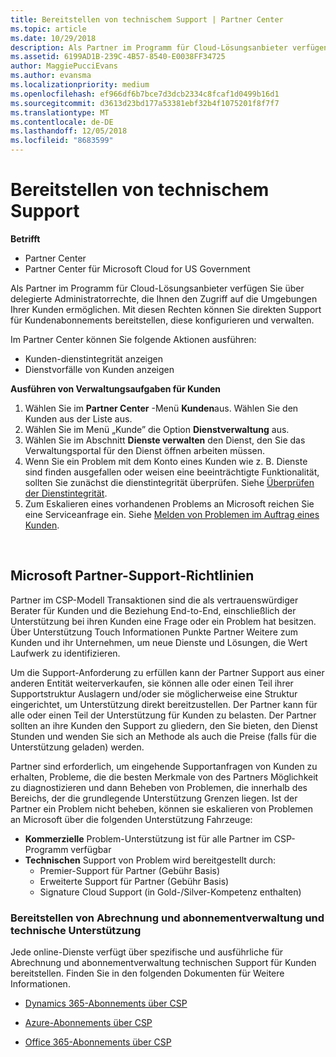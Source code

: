 ```yaml
---
title: Bereitstellen von technischem Support | Partner Center
ms.topic: article
ms.date: 10/29/2018
description: Als Partner im Programm für Cloud-Lösungsanbieter verfügen Sie über delegierte Administratorrechte, die Ihnen den Zugriff auf die Umgebungen Ihrer Kunden ermöglichen.
ms.assetid: 6199AD1B-239C-4B57-8540-E0038FF34725
author: MaggiePucciEvans
ms.author: evansma
ms.localizationpriority: medium
ms.openlocfilehash: ef966df6b7bce7d3dcb2334c8fcaf1d0499b16d1
ms.sourcegitcommit: d3613d23bd177a53381ebf32b4f1075201f8f7f7
ms.translationtype: MT
ms.contentlocale: de-DE
ms.lasthandoff: 12/05/2018
ms.locfileid: "8683599"
---
```

# <a name="provide-technical-support"></a>Bereitstellen von technischem Support

**Betrifft**

-  Partner Center
-  Partner Center für Microsoft Cloud for US Government


Als Partner im Programm für Cloud-Lösungsanbieter verfügen Sie über delegierte Administratorrechte, die Ihnen den Zugriff auf die Umgebungen Ihrer Kunden ermöglichen. Mit diesen Rechten können Sie direkten Support für Kundenabonnements bereitstellen, diese konfigurieren und verwalten.

Im Partner Center können Sie folgende Aktionen ausführen:

-   Kunden-dienstintegrität anzeigen
-   Dienstvorfälle von Kunden anzeigen

**Ausführen von Verwaltungsaufgaben für Kunden**

1.  Wählen Sie im **Partner Center** -Menü **Kunden**aus. Wählen Sie den Kunden aus der Liste aus.
2.  Wählen Sie im Menü „Kunde” die Option **Dienstverwaltung** aus.
3.  Wählen Sie im Abschnitt **Dienste verwalten** den Dienst, den Sie das Verwaltungsportal für den Dienst öffnen arbeiten müssen.
4.  Wenn Sie ein Problem mit dem Konto eines Kunden wie z. B. Dienste sind finden ausgefallen oder weisen eine beeinträchtigte Funktionalität, sollten Sie zunächst die dienstintegrität überprüfen. Siehe [Überprüfen der Dienstintegrität](check-service-health.md).
5.  Zum Eskalieren eines vorhandenen Problems an Microsoft reichen Sie eine Serviceanfrage ein. Siehe [Melden von Problemen im Auftrag eines Kunden](report-problems-on-behalf-of-a-customer.md).

 
## <a name="microsoft-partner-support-guidance"></a>Microsoft Partner-Support-Richtlinien

Partner im CSP-Modell Transaktionen sind die als vertrauenswürdiger Berater für Kunden und die Beziehung End-to-End, einschließlich der Unterstützung bei ihren Kunden eine Frage oder ein Problem hat besitzen. Über Unterstützung Touch Informationen Punkte Partner Weitere zum Kunden und ihr Unternehmen, um neue Dienste und Lösungen, die Wert Laufwerk zu identifizieren.

Um die Support-Anforderung zu erfüllen kann der Partner Support aus einer anderen Entität weiterverkaufen, sie können alle oder einen Teil ihrer Supportstruktur Auslagern und/oder sie möglicherweise eine Struktur eingerichtet, um Unterstützung direkt bereitzustellen.  Der Partner kann für alle oder einen Teil der Unterstützung für Kunden zu belasten. Der Partner sollten an ihre Kunden den Support zu gliedern, den Sie bieten, den Dienst Stunden und wenden Sie sich an Methode als auch die Preise (falls für die Unterstützung geladen) werden. 

Partner sind erforderlich, um eingehende Supportanfragen von Kunden zu erhalten, Probleme, die die besten Merkmale von des Partners Möglichkeit zu diagnostizieren und dann Beheben von Problemen, die innerhalb des Bereichs, der die grundlegende Unterstützung Grenzen liegen. Ist der Partner ein Problem nicht beheben, können sie eskalieren von Problemen an Microsoft über die folgenden Unterstützung Fahrzeuge:

- **Kommerzielle** Problem-Unterstützung ist für alle Partner im CSP-Programm verfügbar
-   **Technischen** Support von Problem wird bereitgestellt durch:
    -   Premier-Support für Partner (Gebühr Basis)
    -   Erweiterte Support für Partner (Gebühr Basis)
    -   Signature Cloud Support (in Gold-/Silver-Kompetenz enthalten)

### <a name="providing-billing-subscription-management-and-technical-support"></a>Bereitstellen von Abrechnung und abonnementverwaltung und technische Unterstützung 

Jede online-Dienste verfügt über spezifische und ausführliche für Abrechnung und abonnementverwaltung technischen Support für Kunden bereitstellen. Finden Sie in den folgenden Dokumenten für Weitere Informationen.

-   [Dynamics 365-Abonnements über CSP](https://www.microsoftpartnercommunity.com/t5/CSP/Microsoft-Partner-Support-Guidance/m-p/5262#M30)

-   [Azure-Abonnements über CSP](https://www.microsoftpartnercommunity.com/t5/CSP/Microsoft-Partner-Support-Guidance/m-p/5263#M31)

-   [Office 365-Abonnements über CSP](https://www.microsoftpartnercommunity.com/t5/CSP/Microsoft-Partner-Support-Guidance/m-p/5264#M32)
 



